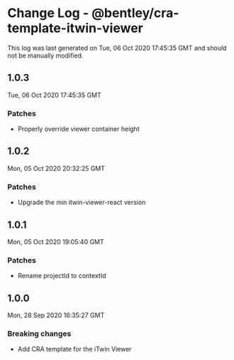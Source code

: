 # Change Log - @bentley/cra-template-itwin-viewer

This log was last generated on Tue, 06 Oct 2020 17:45:35 GMT and should not be manually modified.

## 1.0.3
Tue, 06 Oct 2020 17:45:35 GMT

### Patches

- Properly override viewer container height

## 1.0.2
Mon, 05 Oct 2020 20:32:25 GMT

### Patches

- Upgrade the min itwin-viewer-react version

## 1.0.1
Mon, 05 Oct 2020 19:05:40 GMT

### Patches

- Rename projectId to contextId

## 1.0.0
Mon, 28 Sep 2020 16:35:27 GMT

### Breaking changes

- Add CRA template for the iTwin Viewer

